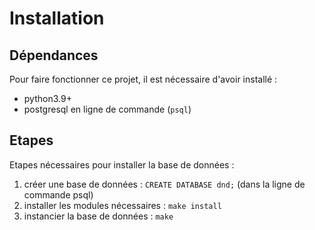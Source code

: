 
# Installation

## Dépendances

Pour faire fonctionner ce projet, il est nécessaire d'avoir installé :
 - python3.9+
 - postgresql en ligne de commande (`psql`)

## Etapes

Etapes nécessaires pour installer la base de données :

 1. créer une base de données : `CREATE DATABASE dnd;` (dans la ligne de commande psql)
 2. installer les modules nécessaires : `make install`
 3. instancier la base de données : `make`


